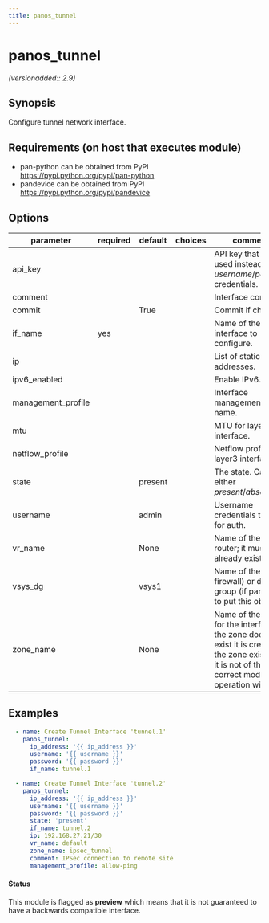 ```yaml
---
title: panos_tunnel
---
```

# panos_tunnel

_(versionadded:: 2.9)_


## Synopsis

Configure tunnel network interface.


## Requirements (on host that executes module)

- pan-python can be obtained from PyPI https://pypi.python.org/pypi/pan-python
- pandevice can be obtained from PyPI https://pypi.python.org/pypi/pandevice

## Options

| parameter | required | default | choices | comments |
| --- | --- | --- | --- | --- |
| api_key |  |  |  | API key that can be used instead of *username*/*password* credentials. |
| comment |  |  |  | Interface comment. |
| commit |  | True |  | Commit if changed |
| if_name | yes |  |  | Name of the interface to configure. |
| ip |  |  |  | List of static IP addresses. |
| ipv6_enabled |  |  |  | Enable IPv6. |
| management_profile |  |  |  | Interface management profile name. |
| mtu |  |  |  | MTU for layer3 interface. |
| netflow_profile |  |  |  | Netflow profile for layer3 interface. |
| state |  | present |  | The state.  Can be either *present*/*absent*. |
| username |  | admin |  | Username credentials to use for auth. |
| vr_name |  | None |  | Name of the virtual router; it must already exist. |
| vsys_dg |  | vsys1 |  | Name of the vsys (if firewall) or device group (if panorama) to put this object. |
| zone_name |  | None |  | Name of the zone for the interface. If the zone does not exist it is created. If the zone exists and it is not of the correct mode the operation will fail. |

## Examples

```yaml
  - name: Create Tunnel Interface 'tunnel.1'
    panos_tunnel:
      ip_address: '{{ ip_address }}'
      username: '{{ username }}'
      password: '{{ password }}'
      if_name: tunnel.1

  - name: Create Tunnel Interface 'tunnel.2'
    panos_tunnel:
      ip_address: '{{ ip_address }}'
      username: '{{ username }}'
      password: '{{ password }}'
      state: 'present'
      if_name: tunnel.2
      ip: 192.168.27.21/30
      vr_name: default
      zone_name: ipsec_tunnel
      comment: IPSec connection to remote site
      management_profile: allow-ping
```

#### Status

This module is flagged as **preview** which means that it is not guaranteed to have a backwards compatible interface.

